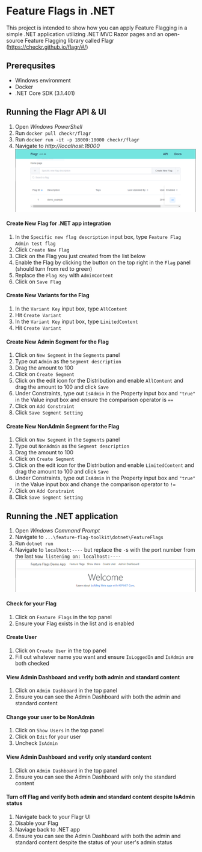 # Feature Flags in .NET

This project is intended to show how you can apply Feature Flagging in a simple .NET application utilizing .NET MVC Razor pages and an open-source Feature Flagging library called Flagr (https://checkr.github.io/flagr/#/)

## Prerequsites
- Windows environment
- Docker
- .NET Core SDK (3.1.401)

## Running the Flagr API & UI
1. Open *Windows PowerShell*
2. Run `docker pull checkr/flagr`
2. Run `docker run -it -p 18000:18000 checkr/flagr`
3. Navigate to *http://localhost:18000*
![Flagr UI](https://github.com/excellaco/feature-flag-toolkit/blob/master/dotnet/FlagrScreenshot.PNG)

#### Create New Flag for .NET app integration
1. In the `Specific new flag description` input box, type `Feature Flag Admin test flag`
2. Click `Create New Flag`
3. Click on the Flag you just created from the list below
4. Enable the Flag by clicking the button on the top right in the `Flag` panel (should turn from red to green)
5. Replace the `Flag Key` with `AdminContent`
6. Click on `Save Flag`

#### Create New Variants for the Flag
1. In the `Variant Key` input box, type `AllContent`
2. Hit `Create Variant`
3. In the `Variant Key` input box, type `LimitedContent`
4. Hit `Create Variant`

#### Create New Admin Segment for the Flag
1. Click on `New Segment` in the `Segments` panel
2. Type out `Admin` as the `Segment description`
3. Drag the amount to 100
4. Click on `Create Segment`
5. Click on the edit icon for the Distribution and enable `AllContent` and drag the amount to 100 and click `Save`
6. Under Constraints, type out `IsAdmin` in the Property input box and `"true"` in the Value input box and ensure the comparison operator is `==`
7. Click on `Add Constraint`
8. Click `Save Segment Setting`

#### Create New NonAdmin Segment for the Flag
1. Click on `New Segment` in the `Segments` panel
2. Type out `NonAdmin` as the `Segment description`
3. Drag the amount to 100
4. Click on `Create Segment`
5. Click on the edit icon for the Distribution and enable `LimitedContent` and drag the amount to 100 and click `Save`
6. Under Constraints, type out `IsAdmin` in the Property input box and `"true"` in the Value input box and change the comparison operator to `!=`
7. Click on `Add Constraint`
8. Click `Save Segment Setting`

## Running the .NET application
1. Open *Windows Command Prompt*
2. Navigate to `...\feature-flag-toolkit\dotnet\FeatureFlags`
3. Run `dotnet run`
4. Navigate to `localhost:----` but replace the `-`s with the port number from the last `Now listening on: localhost:----`
![Feature Flag App](https://github.com/excellaco/feature-flag-toolkit/blob/master/dotnet/FeatureFlagAppScreenshot.PNG)

#### Check for your Flag
1. Click on `Feature Flags` in the top panel
2. Ensure your Flag exists in the list and is enabled

#### Create User
1. Click on `Create User` in the top panel
2. Fill out whatever name you want and ensure `IsLoggedIn` and `IsAdmin` are both checked

#### View Admin Dashboard and verify both admin and standard content
1. Click on `Admin Dashboard` in the top panel
2. Ensure you can see the Admin Dashboard with both the admin and standard content

#### Change your user to be NonAdmin
1. Click on `Show Users` in the top panel
2. Click on `Edit` for your user
3. Uncheck `IsAdmin`

#### View Admin Dashboard and verify only standard content
1. Click on `Admin Dashboard` in the top panel
2. Ensure you can see the Admin Dashboard with only the standard content

#### Turn off Flag and verify both admin and standard content despite IsAdmin status
1. Navigate back to your Flagr UI
2. Disable your Flag
3. Naviage back to .NET app
4. Ensure you can see the Admin Dashboard with both the admin and standard content despite the status of your user's admin status
